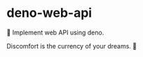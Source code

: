 # deno-web-api
🔭 Implement web API using deno.


<!-- INSPIRATIONAL_QUOTE_START -->
Discomfort is the currency of your dreams.
🐯
<!-- INSPIRATIONAL_QUOTE_END -->
